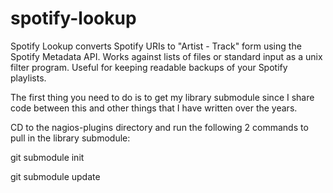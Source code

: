 spotify-lookup
==============

Spotify Lookup converts Spotify URIs to "Artist - Track" form using the Spotify Metadata API. Works against lists of files or standard input as a unix filter program. Useful for keeping readable backups of your Spotify playlists.


The first thing you need to do is to get my library submodule since I share code between this and other things that I have written over the years.


CD to the nagios-plugins directory and run the following 2 commands to pull in the library submodule:


git submodule init

git submodule update
